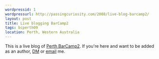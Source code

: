```yaml
--- 
wordpressid: 1
wordpressurl: http://passingcuriosity.com/2008/live-blog-barcamp2/
layout: post
title: Live blogging BarCamp2
tags: bcperth09
location: Perth, Western Australia
---
```


This is a live blog of <a href="http://barcamp.port80.asn.au/Main/BarCamp2">Perth BarCamp2</a>. If you're here and want to be added as an author, <a href="http://www.twitter.com/thsutton">DM</a> or <a href="mailto:thsutton@gmail.com">email</a> me.
